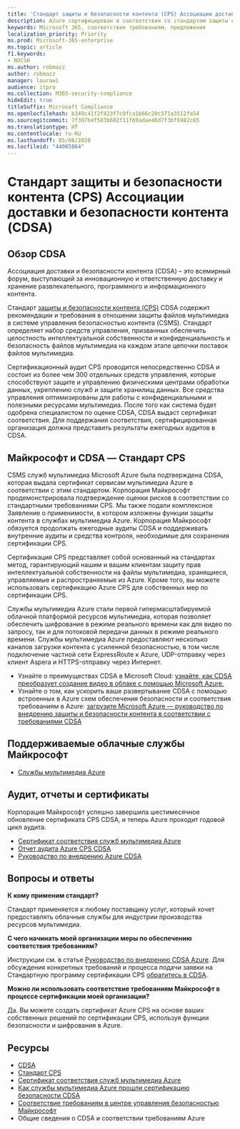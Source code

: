 ```yaml
---
title: 'Стандарт защиты и безопасности контента (CPS) Ассоциации доставки и безопасности контента (CDSA) '
description: Azure сертифицирован в соответствии со стандартом защиты контента и безопасности Ассоциации доставки и безопасности контента.
keywords: Microsoft 365, соответствие требованиям, предложения
localization_priority: Priority
ms.prod: Microsoft-365-enterprise
ms.topic: article
f1.keywords:
- NOCSH
ms.author: robmazz
author: robmazz
manager: laurawi
audience: itpro
ms.collection: M365-security-compliance
hideEdit: true
titleSuffix: Microsoft Compliance
ms.openlocfilehash: b349c41f2f423f7c0fca1b66c20c571a3512fa54
ms.sourcegitcommit: 7f307b4f583b602f11f69adae46d7f3bf6982c65
ms.translationtype: HT
ms.contentlocale: ru-RU
ms.lasthandoff: 05/06/2020
ms.locfileid: "44065864"
---
```

# <a name="content-delivery--security-association-cdsa-content-protection--security-cps-standard"></a>Стандарт защиты и безопасности контента (CPS) Ассоциации доставки и безопасности контента (CDSA) 

## <a name="cdsa-overview"></a>Обзор CDSA

Ассоциация доставки и безопасности контента (CDSA) – это всемирный форум, выступающий за инновационную и ответственную доставку и хранение развлекательного, программного и информационного контента.

Стандарт [защиты и безопасности контента (CPS)](https://aka.ms/cdsa-standard) CDSA содержит рекомендации и требования в отношении защиты файлов мультимедиа в системе управления безопасностью контента (CSMS). Стандарт определяет набор средств управления, призванных обеспечить целостность интеллектуальной собственности и конфиденциальность и безопасность файлов мультимедиа на каждом этапе цепочки поставок файлов мультимедиа.

Сертификационный аудит CPS проводится непосредственно CDSA и состоит из более чем 300 отдельных средств управления, которые способствуют защите и управлению физическими центрами обработки данных, укреплению служб и защите хранилищ данных. Все средства управления оптимизированы для работы с конфиденциальными и полезными ресурсами мультимедиа. После того как система будет одобрена специалистом по оценке CDSA, CDSA выдаст сертификат соответствия. Для поддержания соответствия, сертифицированная организация должна представить результаты ежегодных аудитов в CDSA.

## <a name="microsoft-and-cdsa--cps-standard"></a>Майкрософт и CDSA — Стандарт CPS

CSMS служб мультимедиа Microsoft Azure была подтверждена CDSA, которая выдала сертификат сервисам мультимедиа Azure в соответствии с этим стандартом. Корпорация Майкрософт продемонстрировала подтверждение оценки рисков в соответствии со стандартными требованиями CPS. Мы также подали комплексное Заявление о применимости, в котором изложены функции защиты контента в службах мультимедиа Azure. Корпорация Майкрософт обязуется продолжать ежегодные аудиты CDSA и поддерживать внутренние аудиты и средства контроля, необходимые для сохранения сертификации CPS.

Сертификация CPS представляет собой основанный на стандартах метод, гарантирующий нашим и вашим клиентам защиту прав интеллектуальной собственности на файлы мультимедиа, хранящиеся, управляемые и распространяемые из Azure. Кроме того, вы можете использовать сертификацию Azure CPS для собственных мер по сертификации CPS.

Службы мультимедиа Azure стали первой гипермасштабируемой облачной платформой ресурсов мультимедиа, которая позволяет обеспечить шифрование в режиме реального времени как для видео по запросу, так и для потоковой передачи данных в режиме реального времени. Службы мультимедиа Azure предоставляют несколько каналов загрузки контента с усиленной безопасностью, в том числе подключение частной сети ExpressRoute к Azure, UDP-отправку через клиент Aspera и HTTPS-отправку через Интернет.

- Узнайте о преимуществах CDSA в Microsoft Cloud: [узнайте, как CDSA преобразует создание видео в облаке с помощью Microsoft Azure.](https://customers.microsoft.com/story/cdsa-nonprofit-azure-sharepoint-office365-mobility-security-en)
- Узнайте о том, как ускорить ваше развертывание CDSA с помощью встроенных в Azure схем обеспечения безопасности и соответствия требованиям в Azure: [загрузите Microsoft Azure — руководство по внедрению защиты и безопасности контента в соответствии с требованиями CDSA](https://gallery.technet.microsoft.com/Azure-Implementing-CDSA-8087c7a2)

## <a name="microsoft-in-scope-cloud-services"></a>Поддерживаемые облачные службы Майкрософт

- [Службы мультимедиа Azure](https://aka.ms/AzureCompliance)

## <a name="audits-reports-and-certificates"></a>Аудит, отчеты и сертификаты

Корпорация Майкрософт успешно завершила шестимесячное обновление сертификата CPS CDSA, и теперь Azure проходит годовой цикл аудита.

- [Сертификат соответствия служб мультимедиа Azure](https://aka.ms/cdsa-cert)
- [Отчет аудита Azure CPS CDSA](https://aka.ms/AzureCDSACPSAuditReport)
- [Руководство по внедрению Azure CDSA](https://aka.ms/AzureCDSAImplementationGuide)

## <a name="frequently-asked-questions"></a>Вопросы и ответы

**К кому применим стандарт?**

Стандарт применяется к любому поставщику услуг, который хочет предоставлять облачные службы для индустрии производства ресурсов мультимедиа.

**С чего начинать моей организации меры по обеспечению соответствия требованиям?**

Инструкции см. в статье [Руководство по внедрению CDSA Azure](https://aka.ms/cdsaprotectsecure). Для обсуждения конкретных требований и процесса подачи заявки на Стандартную программу сертификации CPS [обратитесь в CDSA](https://go.microsoft.com/fwlink/p/?linkid=2099484).

**Можно ли использовать соответствие требованиям Майкрософт в процессе сертификации моей организации?**

Да. Вы можете создать сертификат Azure CPS на основе ваших собственных решений по сертификации CPS, используя функции безопасности и шифрования в Azure.

## <a name="resources"></a>Ресурсы

- [CDSA](https://www.cdsaonline.org/)
- [Стандарт CPS](https://aka.ms/cdsa-standard)
- [Сертификат соответствия служб мультимедиа Azure](https://aka.ms/cdsa-cert)
- [Как службы мультимедиа Azure прошли сертификацию безопасности CDSA](https://johndeutscher.com/2015/04/14/how-azure-media-services-earned-cdsa-security-certification/)
- [Соответствие требованиям в центре управления безопасностью Майкрософт](https://www.microsoft.com/trust-center/compliance/compliance-overview)
- Общие сведения о CDSA и соответствии требованиям Azure
